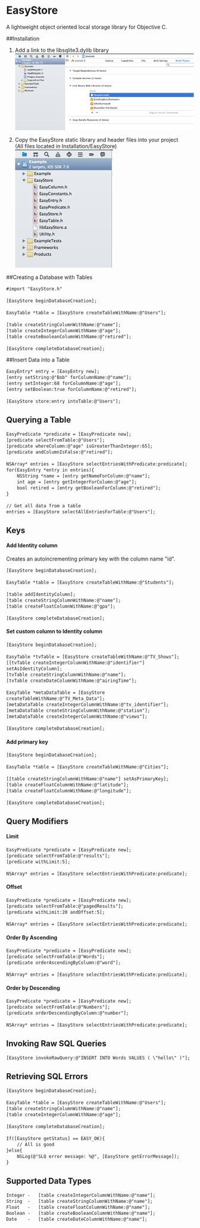 EasyStore
=========

A lightweight object oriented local storage library for Objective C.

##Installation
1. Add a link to the libsqlite3.dylib library
![Image](Docs/images/add-sqlite-lib.png)

2. Copy the EasyStore static library and header files into your project<br/> 
(All files located in Installation/EasyStore) <br/>
![Image](Docs/images/copy-easy-store.png)

##Creating a Database with Tables

	#import "EasyStore.h"
	
	[EasyStore beginDatabaseCreation];
	
	EasyTable *table = [EasyStore createTableWithName:@"Users"];
    
    [table createStringColumnWithName:@"name"];
    [table createIntegerColumnWithName:@"age"];
    [table createBooleanColumnWithName:@"retired"];        
    
    [EasyStore completeDatabaseCreation];

##Insert Data into a Table

	EasyEntry* entry = [EasyEntry new];
    [entry setString:@"Bob" forColumnName:@"name"];
    [entry setInteger:68 forColumnName:@"age"];
    [entry setBoolean:true forColumnName:@"retired"];
    
    [EasyStore store:entry intoTable:@"Users"];


## Querying a Table

 	EasyPredicate *predicate = [EasyPredicate new];
    [predicate selectFromTable:@"Users"];
    [predicate whereColumn:@"age" isGreaterThanInteger:65];
    [predicate andColumnIsFalse:@"retired"];
    
    NSArray* entries = [EasyStore selectEntriesWithPredicate:predicate];
    for(EasyEntry *entry in entries){
    	NSString *name = [entry getNameForColumn:@"name"];
    	int age = [entry getIntegerForColumn:@"age"];
    	bool retired = [entry getBooleanForColumn:@"retired"];
    }
    
    // Get all data from a table
    entries = [EasyStore selectAllEntriesForTable:@"Users"];
	
## Keys
#### Add Identity column

Creates an autoincrementing primary key with the column name "id".

    [EasyStore beginDatabaseCreation];
    
    EasyTable *table = [EasyStore createTableWithName:@"Students"];
    
    [table addIdentityColumn];
    [table createStringColumnWithName:@"name"];
    [table createFloatColumnWithName:@"gpa"];
    
    [EasyStore completeDatabaseCreation];

#### Set custom column to Identity column

    [EasyStore beginDatabaseCreation];
    
    EasyTable *tvTable = [EasyStore createTableWithName:@"TV_Shows"];
    [[tvTable createIntegerColumnWithName:@"identifier"] setAsIdentityColumn];
    [tvTable createStringColumnWithName:@"name"];
    [tvTable createDateColumnWithName:@"airingTime"];
    
    EasyTable *metaDataTable = [EasyStore createTableWithName:@"TV_Meta_Data"];
    [metaDataTable createIntegerColumnWithName:@"tv_identifier"];
    [metaDataTable createStringColumnWithName:@"station"];
    [metaDataTable createIntegerColumnWithName:@"views"];
    
    [EasyStore completeDatabaseCreation];

#### Add primary key

    [EasyStore beginDatabaseCreation];
    
    EasyTable *table = [EasyStore createTableWithName:@"Cities"];
    
    [[table createStringColumnWithName:@"name"] setAsPrimaryKey];
    [table createFloatColumnWithName:@"latitude"];
    [table createFloatColumnWithName:@"longitude"];
    
    [EasyStore completeDatabaseCreation];

## Query Modifiers

#### Limit
	EasyPredicate *predicate = [EasyPredicate new];
    [predicate selectFromTable:@"results"];
    [predicate withLimit:5];
    
    NSArray* entries = [EasyStore selectEntriesWithPredicate:predicate];
    
#### Offset
    EasyPredicate *predicate = [EasyPredicate new];
    [predicate selectFromTable:@"pagedResults"];
    [predicate withLimit:20 andOffset:5];
    
    NSArray* entries = [EasyStore selectEntriesWithPredicate:predicate];

#### Order By Ascending

	EasyPredicate *predicate = [EasyPredicate new];
    [predicate selectFromTable:@"Words"];
    [predicate orderAscendingByColumn:@"word"];
    
    NSArray* entries = [EasyStore selectEntriesWithPredicate:predicate];
    
#### Order by Descending
    EasyPredicate *predicate = [EasyPredicate new];
    [predicate selectFromTable:@"Numbers"];
    [predicate orderDescendingByColumn:@"number"];
    
    NSArray* entries = [EasyStore selectEntriesWithPredicate:predicate];


## Invoking Raw SQL Queries
	[EasyStore invokeRawQuery:@"INSERT INTO Words VALUES ( \"hello\" )"];
	


## Retrieving SQL Errors
    [EasyStore beginDatabaseCreation];
    
    EasyTable *table = [EasyStore createTableWithName:@"Users"];
    [table createStringColumnWithName:@"name"];
    [table createIntegerColumnWithName:@"age"];
    
    [EasyStore completeDatabaseCreation];
    
    If([EasyStore getStatus] == EASY_OK){
    	// All is good
    }else{
    	NSLog(@"SLQ error message: %@", [EasyStore getErrorMessage]);
    }


## Supported Data Types
    Integer	-	[table createIntegerColumnWithName:@"name"];
    String	-	[table createStringColumnWithName:@"name"];
    Float	-	[table createFloatColumnWithName:@"name"];
    Boolean	-	[table createBooleanColumnWithName:@"name"];
    Date	-	[table createDateColumnWithName:@"name"];
 

